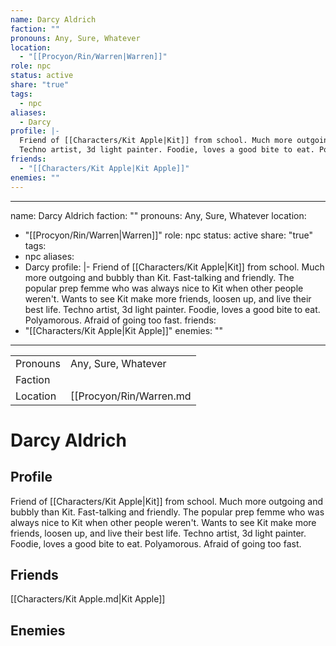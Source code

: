 ```yaml
---
name: Darcy Aldrich
faction: ""
pronouns: Any, Sure, Whatever
location:
  - "[[Procyon/Rin/Warren|Warren]]"
role: npc
status: active
share: "true"
tags:
  - npc
aliases:
  - Darcy
profile: |-
  Friend of [[Characters/Kit Apple|Kit]] from school. Much more outgoing and bubbly than Kit. Fast-talking and friendly. The popular prep femme who was always nice to Kit when other people weren't. Wants to see Kit make more friends, loosen up, and live their best life.
  Techno artist, 3d light painter. Foodie, loves a good bite to eat. Polyamorous. Afraid of going too fast.
friends:
  - "[[Characters/Kit Apple|Kit Apple]]"
enemies: ""
---
```

---
name: Darcy Aldrich
faction: ""
pronouns: Any, Sure, Whatever
location:
  - "[[Procyon/Rin/Warren|Warren]]"
role: npc
status: active
share: "true"
tags:
  - npc
aliases:
  - Darcy
profile: |-
  Friend of [[Characters/Kit Apple|Kit]] from school. Much more outgoing and bubbly than Kit. Fast-talking and friendly. The popular prep femme who was always nice to Kit when other people weren't. Wants to see Kit make more friends, loosen up, and live their best life.
  Techno artist, 3d light painter. Foodie, loves a good bite to eat. Polyamorous. Afraid of going too fast.
friends: 
  - "[[Characters/Kit Apple|Kit Apple]]"
enemies: ""
---


|  |  |
| ---- | ---- |
| Pronouns | Any, Sure, Whatever |
| Faction |  |
| Location | [[Procyon/Rin/Warren.md|Warren]] |


# Darcy Aldrich
## Profile
Friend of [[Characters/Kit Apple|Kit]] from school. Much more outgoing and bubbly than Kit. Fast-talking and friendly. The popular prep femme who was always nice to Kit when other people weren't. Wants to see Kit make more friends, loosen up, and live their best life.
Techno artist, 3d light painter. Foodie, loves a good bite to eat. Polyamorous. Afraid of going too fast.

## Friends
[[Characters/Kit Apple.md|Kit Apple]]

## Enemies


